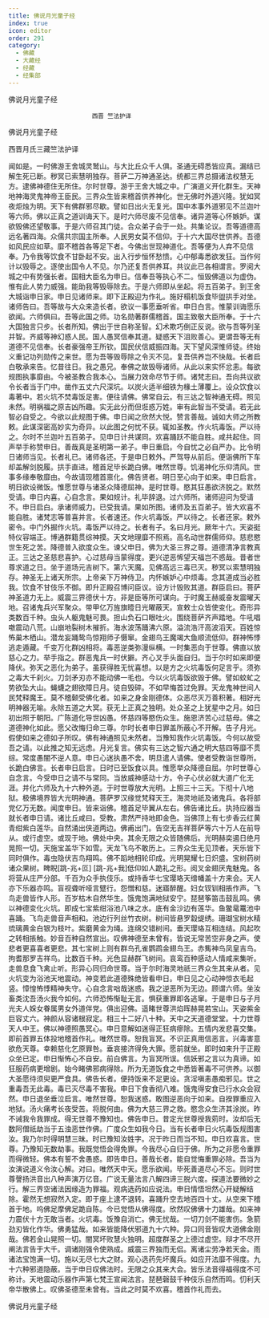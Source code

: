 ```yaml
---
title: 佛说月光童子经
index: true
icon: editor
order: 291
category:
  - 佛藏
  - 大藏经
  - 经藏
  - 经集部
---
```


  佛说月光童子经  

                        　　西晋 竺法护译  

佛说月光童子经  

西晋月氏三藏竺法护译  

闻如是。一时佛游王舍城灵鹫山。与大比丘众千人俱。圣通无碍悉皆应真。漏结已解生死已断。秽冥已索慧明独存。菩萨二万神通圣达。统都三界总摄诸法权慧无方。逮佛神德住无所住。尔时世尊。游于王舍大城之中。广演道义开化群生。天神地神海灵鬼神帝王臣民。三界众生皆来稽首供养神化。世无佛时外道兴隆。犹如冥夜炬烛为明。天下有佛群邪尽歇。譬如日出火无复光。国中本事外道邪见不兰迦叶等六师。佛以正真之道训诲天下。是时六师尽废不见信奉。诸异道等心怀嫉妒。谋欲毁佛还望敬事。于是六师召其门徒。合众弟子会于一处。共集论议。吾等道德高远名著四海。众儒共宗国主所奉。人民男女莫不信仰。于十六大国尽世供养。吾德如风民应如草。靡不稽首各等足下者。今佛出世现神道化。吾等便为人弃不见信奉。乃令我等饮食不甘卧起不安。出入行步恒怀愁愦。心中郁毒悉欲发狂。当作何计以毁辱之。逐使出国令人不见。尔乃还复吾供养耳。共议此已各相谓言。罗阅大城之中有势强长者。国相大臣名为申日。信奉吾等执心不二。恒毁佛道以为虚伪。惟有此人势力威强。能助我等毁辱除去。于是六师即从坐起。将五百弟子。到王舍大城诣申日家。申日见诸师来。即下正殿迎为作礼。施好榻机饭食毕盥拱手对坐。诸师告曰。吾等故与大众来造长者。欲议一事愿垂听省。申日白言。惟蒙训诲愿乐欲闻。六师俱曰。吾等此国之师。功名勋著群儒稽首。国主致敬大臣所奉。于十六大国独言只步。长者所知。佛出于世自称圣智。幻术欺巧倒正反说。欲与吾等列圣并智。齐威等神幻惑人民。国人愚冥信奉其道。疑惑天下沮败善心。更谓吾等无有道德不见信奉。长者豪强帝王所钦。国民伏信威振四海。天下望风深惟师徒。终始义重记功列勋传之来世。愿为吾等毁辱除之令灭不见。复吾供养岂不快哉。长者启白敬承来告。忆昔往日。我之愚兄。奉佛之故毁辱诸师。从此以来实怀忿恚。每欲规图执事靡由。今被圣教合我本心。当展力效命尽节于师。诸梵志曰。吾向共议欲令长者当于门中。凿作五丈六尺深坑。以炭火适半细铁为椽土薄覆上。设众饮食以毒著中。若火坑不焚毒饭足害。便往请佛。佛常自云。有三达之智神通无碍。照见未然。明祸福之原吉凶所趣。实无此分而但诳惑万姓。审有此智当不受请。若无此智必自受之。今欲以此规图于佛。申日闻之欣然大悦。赞言善哉。诚如大师之所教敕。此谋深密高妙实为奇异。以此图之何忧不获。辄如圣教。作火坑毒饭。严以待之。尔时不兰迦叶五百弟子。见申日计共谋同。欢喜踊跃不能自胜。咸共起住。同声举手称赞申日。善哉真是圣明第一弟子。申日重启。今自忧之必自严办。比令明日诸师当见。长者礼已。诸师各还。于是申日敕外。严驾导从前后。便诣佛所下车却盖解剑脱履。拱手直进。稽首足毕长跪白佛。唯然世尊。饥渴神化乐仰清风。世事多缘奉敬靡由。今故请现稽首禀化。佛告贤者。明日至心向于如来。申日启言。明日欲设微饭。惟愿世尊与诸圣众降德屈神。是时世尊。愍其狂愚欲济脱之。默然受请。申日内喜。心自念言。果如规计。礼毕辞退。过六师所。诸师迎问为受请不。申日启白。承诸师威力。已受我请。果如所图。诸师及五百弟子。皆大欢喜不能自胜。诸梵志等普喜并言。长者速还。作火坑毒饭。严以待之。长者还家。敕外密令。中门外掘作火坑。毒饭严以待之。长者有子。名曰月光。厥年十六。天姿挺特仪容端正。博通群籍贯综神摸。天文地理靡不照焉。高名动世群儒师仰。慈悲愍世生死之苦。降德普入欲度众生。谏父申日。佛为大圣三界之尊。道德清净言教真正。三达之圣慈悲喜护。心过慈母当蒙得度。更兴逆恶悕望天福岂不惑哉。昔者世尊求道之日。坐于道场元吉树下。第六天魔。见佛高远三毒已灭。秽冥以索慧明独存。神圣无上诸天所宗。上帝亲下万神侍卫。内怀嫉妒心中烦毒。念其道成当必胜我。饮食不甘伎乐不御。即升正殿召博问臣议。设方计毁败其道。群臣启曰。菩萨神圣道力无上。威震三界德伏十方。非是臣等所可谋向。于时魔王赫威奋发震曜天地。召诸鬼兵兴军聚众。带甲亿万旌旗曀日光曜蔽天。宣敕士众皆使变化。奇形异类数百千种。虫头人躯鬼魅可畏。担山负石口眼吐火。围绕菩萨齐声踏地。牛吼唱噭震动八荒。山崩地裂树木摧折。海水波荡踊沸六原。溢流浩汗高波滔天。百姓惊怖巢木栖山。潜龙妄踊鸷鸟惊翔师子慑窜。金翅鸟王魔竭大鱼顺流低仰。群神怖悸逃走遁藏。千变万化群凶相将。毒恶逆类弥漫纵横。一时集恶向于世尊。佛直以放慈心之力。举手指之。群恶鬼兵一时伏擗。齐心叉手头面自归。当于尔时如来即便降伏。弥天之恶化为弟子。虽获得胜无忧喜想。以是方之火坑毒饭何足言乎。须弥之毒大千刹火。刀剑矛刃亦不能动佛一毛也。今以火坑毒饭欲毁于佛。譬如蚊虻之势欲坠大山。蝇蠛之翅欲障日月。徒自毁碎。不如早悔首过免罪。天龙鬼神世间人民梵释魔王。莫不稽颡受佛化者。如来之身金刚德体。众恶尽灭万善积著。相好光明神器无喻。永除五道之大冥。获无上正真之独明。处众圣之上犹星中之月。如日初出照于朝阳。广陈道化导世凶愚。怀慈四等愍伤众生。施恩济苦心过慈母。佛之道德神化如此。愿父改悔归命三尊。尔时长者申日罪盖所蔽心不开解。告子月光。假使如来之德如子所叹。佛有神通照见未然者。当豫知我作火坑毒饭。今何以故受吾之请。以此推之知无远虑。月光复言。佛实有三达之智六通之明大慈四等靡不贯综。常度愚闇不逆人意。申日心迷执愚不舍。明旦遣人请佛。使者受教诣世尊所。长跪白佛言。长者申日启言。日时已至饭食以具。惟愿举众降德自屈。尔时世尊心自念言。今受申日之请不与常同。当放威神感动十方。令子心伏必就大道广化无涯。并化六师及九十六种外道。于时世尊放大光明。上照三十三天。下彻十八地狱。极佛境界皆大光明神通。菩萨罗汉缘觉梵释天王。海灵地祇及诸鬼兵。各将部党亿万无数。闻度申日。皆来诣佛。稽首足毕翼从左右。佛告诸比丘。执持应器当就长者申日请。诸比丘咸曰。受教。肃然严持地即金色。当佛顶上有七步香云红黄青绀紫白莲华。自然涌出侠道两边。佛甫出门。告空无吉祥菩萨等六十万人在前导从。或行虚空。或现于地。佛处中央。其余无限之众皆随佛后。光明赫奕遏日绝月晃照一切。天施宝盖华下如雪。天龙飞鸟不敢历上。三界众生无见顶者。天乐皆下同时俱作。毒虫隐伏吉鸟翔鸣。佛不蹈地相轮印成。光明晃耀七日炽盛。宝树药树诸众果树。睥睨[跳-兆+叵] [跳-兆+我]低仰如人跪礼之形。阅叉金翅厌鬼魅鬼。各将营从庄严分部。千百为众手执伎乐。或持香华七宝璎珞天缯幡盖十方来会。天人亦下乐器亦鸣。盲视聋听哑言躄行。怨憎和慈。迷寤醉醒。妇女钗钏相掁作声。飞鸟走兽皆作人形。百岁枯木自然华生。饿鬼饱满地狱安宁。琵琶筝笛击鼓乱鸣。佛以神德变化火坑。即成七宝紫绀浴池八味之水。底有金沙边有莲华。鱼鳖鼋鼍池中喜踊。飞鸟走兽音声相和。池边行列丝竹衣树。树间皆悬罗縠缇绣。珊瑚宝树水精琉璃黄金白银为枝叶。紫磨黄金为绳。连绵交错树间。垂天璎珞互相连结。风起吹之转相掁触。妙音百种自然宣出。叹佛神德至未曾有。皆说无常苦空非身之声。使悲者更喜喜者更悲。其七宝树上则有群鸟孔雀鹦鹉金翅鸟王。赤觜神鸟凤皇吉鸟。拘耆那罗吉祥鸟。比数百千种。光色显赫群飞树间。哀鸾百种感动人情咸来集听。走兽息食飞禽止听。形异心同归命世尊。当于尔时海灵地祇三界众生其来从者。见火坑变为浴池天地震动。神变若此道德殊绝皆看申日。申日见之心动神惊衣毛起竖。慞惶怖悸精神失守。心自念言咄哉迷惑。我之逆恶所为无边。顾谓六师。坐汝畜类沈吾汤火我今如何。六师恐怖惭耻无言。惧获重罪即各逃窜。于是申日与子月光夫人婇女眷属男女外道伴党。俱出迎佛。遥睹世尊洪焰晖赫晃若宝山。天姿紫金巨容丈六。神颜从容诸根寂定。相三十二好八十种。天中之天道德堂堂。十力世尊天人中王。佛以神德照愚冥心。申日意解如迷得正狂病瘳除。五情内发悲喜交集。即前首罪五体投地稽首作礼。唯然世尊。恕我盲冥。不识正真用信恶言。兴毒害意欲危天尊。幸赖慈化乞原罪咎。垂哀接济得免大罪。愿前就坐。即时如来升于正殿众坐已定。申日惭怖心不自安。前白佛言。为盲冥所误。信妖邪之言以为真谛。如狂服药病更增剧。始今睹佛邪病得除。所为无道饭食之中悉皆著毒不可供养。以御大圣愿待须臾更严食具。佛告长者。便持饭来不足更设。贪淫嗔恚愚痴邪见。世之重毒吾无此毒。毒已灭尽毒不害我。申日下食香彻八难。饿鬼得安食已行水众会寂然。申日退坐垂泣启言。唯然世尊。恕我迷惑。敢图逆恶向于如来。自揆罪重应入地狱。汤火痛考长夜受苦。将脱何由。佛为大慈三界之救。愍念众生济其涂炭。昨不诫我令我罪成。得无世尊不豫知也。佛告申日。昔定光世尊授我莂时。汝却后无数阿僧祇劫当于五浊恶世作佛。广度众生如我今日。当有长者申日火坑毒饭规图害汝。我乃尔时得明慧三昧。时已豫知汝姓字。况于昨日而当不知。申日欢喜言。世尊。乃豫知无数劫事。我既觉悟会得免罪。今我尽心自归于佛。所为之非愿令重罪而得微轻。佛本有誓不舍愚惑。即告申日。善哉长者。能自觉悔重罪必除。吾当为汝演说道义令汝心解。对曰。唯然天中天。愿乐欲闻。毕死善道尽心不忘。则时世尊謦扬洪音出八种声演万亿音。广说无量法言八解四谛三脱六度。探道法要微妙之行。解三界空诸法因缘造为罪福。观病选药如应说法。申日情悟坦然心开疑解结除。霍然无想寂然入定。即于座上逮不退转。喜踊升空去地百四十丈。从空来下稽首于地。呜佛足摩佛足跪自陈。今已觉悟从佛得度。欣然叹佛佛十力雄哉。如来神力震伏十方无敢当者。火坑毒。饭豫自消亡。佛无忧哉。一切刀剑不能害伤。急箭劲刃皆化作华。佛勇猛哉。如来皆能降伏邪道九十六种。异口同音皆叹大道佛金刚哉。佛若金山晃照一切。闇冥坏败慧火独明。超度群圣之上德过虚空。辩才不尽开阐法言告于大千。调诸刚强令使熟成。威震三界独而无侣。离诸尘劳净若天金。雨诸法宝饱满一切。施以无尽七大之财。观心选药先坏魔兵。如应开法靡不得度。九十六种邪道隐蔽。当于申日叹佛法时。无限之众其来大会。皆乐法音得福得度不可称计。天地震动乐器作声第七梵王宣闻法言。琵琶磬鼓千种伎乐自然而鸣。忉利天帝华散佛上。叹佛圣德至未曾有。当此之时莫不欢喜。稽首作礼而去。  

佛说月光童子经  
